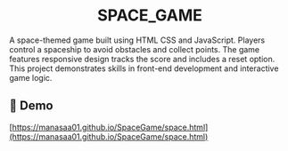 <h1 align="center" id="title">SPACE_GAME</h1>



<p id="description">A space-themed game built using HTML CSS and JavaScript. Players control a spaceship to avoid obstacles and collect points. The game features responsive design tracks the score and includes a reset option. This project demonstrates skills in front-end development and interactive game logic.</p>

<h2>🚀 Demo</h2>

[https://manasaa01.github.io/SpaceGame/space.html](https://manasaa01.github.io/SpaceGame/space.html)
